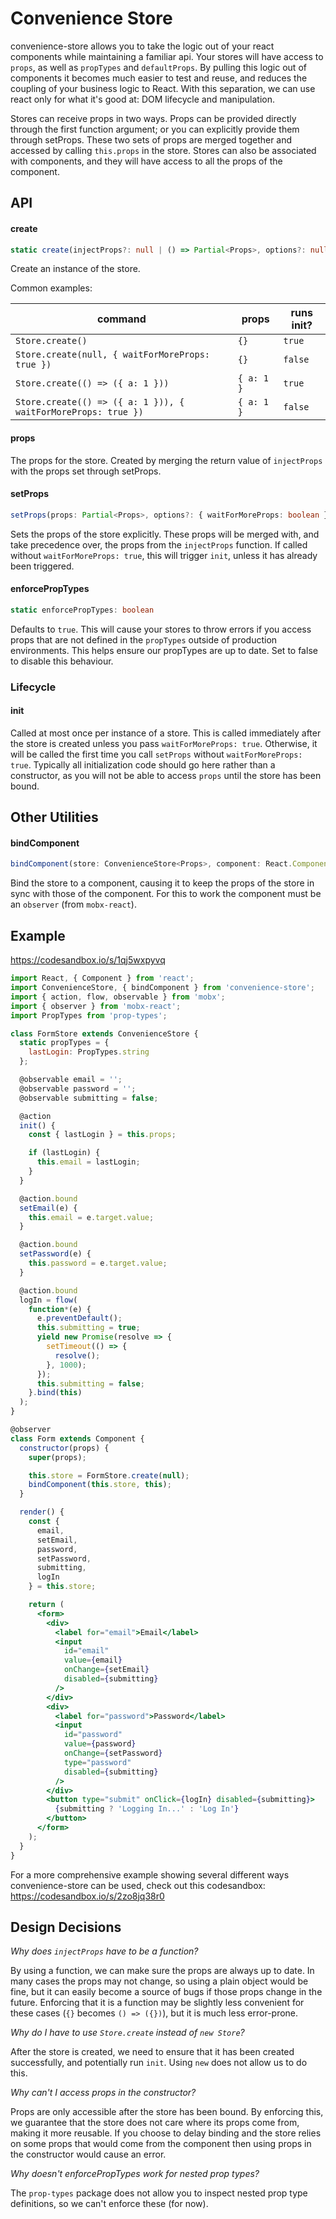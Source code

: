 # Convenience Store

convenience-store allows you to take the logic out of your react components while maintaining a familiar api. Your stores will have access to `props`, as well as `propTypes` and `defaultProps`. By pulling this logic out of components it becomes much easier to test and reuse, and reduces the coupling of your business logic to React. With this separation, we can use react only for what it's good at: DOM lifecycle and manipulation.

Stores can receive props in two ways. Props can be provided directly through the first function argument; or you can explicitly provide them through setProps. These two sets of props are merged together and accessed by calling `this.props` in the store. Stores can also be associated with components, and they will have access to all the props of the component.

## API

#### create

```ts
static create(injectProps?: null | () => Partial<Props>, options?: null | { waitForMoreProps: boolean })
```

Create an instance of the store.

Common examples:

| command                                                       | props      | runs init? |
| ------------------------------------------------------------- | ---------- | ---------- |
| `Store.create()`                                              | `{}`       | `true`     |
| `Store.create(null, { waitForMoreProps: true })`              | `{}`       | `false`    |
| `Store.create(() => ({ a: 1 }))`                              | `{ a: 1 }` | `true`     |
| `Store.create(() => ({ a: 1 })), { waitForMoreProps: true })` | `{ a: 1 }` | `false`    |

#### props

The props for the store. Created by merging the return value of `injectProps` with the props set through setProps.

#### setProps

```ts
setProps(props: Partial<Props>, options?: { waitForMoreProps: boolean })
```

Sets the props of the store explicitly. These props will be merged with, and take precedence over, the props from the `injectProps` function. If called without `waitForMoreProps: true`, this will trigger `init`, unless it has already been triggered.

#### enforcePropTypes

```ts
static enforcePropTypes: boolean
```

Defaults to `true`. This will cause your stores to throw errors if you access props that are not defined in the `propTypes` outside of production environments. This helps ensure our propTypes are up to date. Set to false to disable this behaviour.

### Lifecycle

#### init

Called at most once per instance of a store. This is called immediately after the store is created unless you pass `waitForMoreProps: true`. Otherwise, it will be called the first time you call `setProps` without `waitForMoreProps: true`. Typically all initialization code should go here rather than a constructor, as you will not be able to access `props` until the store has been bound.

## Other Utilities

#### bindComponent

```ts
bindComponent(store: ConvenienceStore<Props>, component: React.Component<Partial<Props>>)
```

Bind the store to a component, causing it to keep the props of the store in sync with those of the component. For this to work the component must be an `observer` (from `mobx-react`).

## Example

https://codesandbox.io/s/1qj5wxpyvq

```jsx
import React, { Component } from 'react';
import ConvenienceStore, { bindComponent } from 'convenience-store';
import { action, flow, observable } from 'mobx';
import { observer } from 'mobx-react';
import PropTypes from 'prop-types';

class FormStore extends ConvenienceStore {
  static propTypes = {
    lastLogin: PropTypes.string
  };

  @observable email = '';
  @observable password = '';
  @observable submitting = false;

  @action
  init() {
    const { lastLogin } = this.props;

    if (lastLogin) {
      this.email = lastLogin;
    }
  }

  @action.bound
  setEmail(e) {
    this.email = e.target.value;
  }

  @action.bound
  setPassword(e) {
    this.password = e.target.value;
  }

  @action.bound
  logIn = flow(
    function*(e) {
      e.preventDefault();
      this.submitting = true;
      yield new Promise(resolve => {
        setTimeout(() => {
          resolve();
        }, 1000);
      });
      this.submitting = false;
    }.bind(this)
  );
}

@observer
class Form extends Component {
  constructor(props) {
    super(props);

    this.store = FormStore.create(null);
    bindComponent(this.store, this);
  }

  render() {
    const {
      email,
      setEmail,
      password,
      setPassword,
      submitting,
      logIn
    } = this.store;

    return (
      <form>
        <div>
          <label for="email">Email</label>
          <input
            id="email"
            value={email}
            onChange={setEmail}
            disabled={submitting}
          />
        </div>
        <div>
          <label for="password">Password</label>
          <input
            id="password"
            value={password}
            onChange={setPassword}
            type="password"
            disabled={submitting}
          />
        </div>
        <button type="submit" onClick={logIn} disabled={submitting}>
          {submitting ? 'Logging In...' : 'Log In'}
        </button>
      </form>
    );
  }
}
```

For a more comprehensive example showing several different ways convenience-store can be used, check out this codesandbox: https://codesandbox.io/s/2zo8jq38r0

## Design Decisions

_Why does `injectProps` have to be a function?_

By using a function, we can make sure the props are always up to date. In many cases the props may not change, so using a plain object would be fine, but it can easily become a source of bugs if those props change in the future. Enforcing that it is a function may be slightly less convenient for these cases (`{}` becomes `() => ({})`), but it is much less error-prone.

_Why do I have to use `Store.create` instead of `new Store`?_

After the store is created, we need to ensure that it has been created successfully, and potentially run `init`. Using `new` does not allow us to do this.

_Why can't I access props in the constructor?_

Props are only accessible after the store has been bound. By enforcing this, we guarantee that the store does not care where its props come from, making it more reusable. If you choose to delay binding and the store relies on some props that would come from the component then using props in the constructor would cause an error.

_Why doesn't enforcePropTypes work for nested prop types?_

The `prop-types` package does not allow you to inspect nested prop type definitions, so we can't enforce these (for now).
